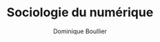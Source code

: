 ---
title: Sociologie du numérique
slug: sociologie-du-numerique
breadcrumbs:
  - title: >-
      Accueil
    path: "/"
  - title: >-
      Bibliographie
    path: "/bibliographie"
  - title: >-
      Sociologie du numérique
author: Dominique Boullier
cover: sociologie-du-numerique.jpg
summary: 'Le numérique au sens large (informatique, réseaux, médias, Internet) a envahi
  l’ensemble des activités humaines, des plus personnelles aux plus collectives, et
  a profondément modifié notre rapport aux autres, à l’espace, au temps. Porteur d’innovations
  permanentes, il fascine et effraie tout autant, et fait l’objet de multiples débats,
  analyses, controverses. Cet ouvrage de référence en présente les cadrages théoriques
  et les concepts clés ainsi qu’une synthèse critique des travaux réalisés sur le
  sujet en sciences sociales. Cette nouvelle édition fait le point sur les évolutions
  récentes (le Machine Learning, la blockchain, le RGPD) et sur les enjeux contemporains
  (appels à la régulation, rôle croissant de la Chine, inflation des fakes news).
  Elle dresse un panorama des dernières avancées dans les domaines de la recherche
  : sociologie des algorithmes, des propagations et des makers ; économie de l’attention,
  plateformisation, économie comportementale à base de traces et de digital labor
  ; analyse politique du numérique dans la justice, la sécurité, le militaire ou la
  santé ; ou encore nouvelles méthodes des « humanités numériques ».'
site: https://www.armand-colin.com/sociologie-du-numerique-2e-ed-9782200624750
mandatory: false
paths:
- "/competences/comprendre"
- "/competences/concevoir"
- "/competences/entreprendre"
- "/parcours/strategie-de-communication-numerique-et-design-d-experience"
---